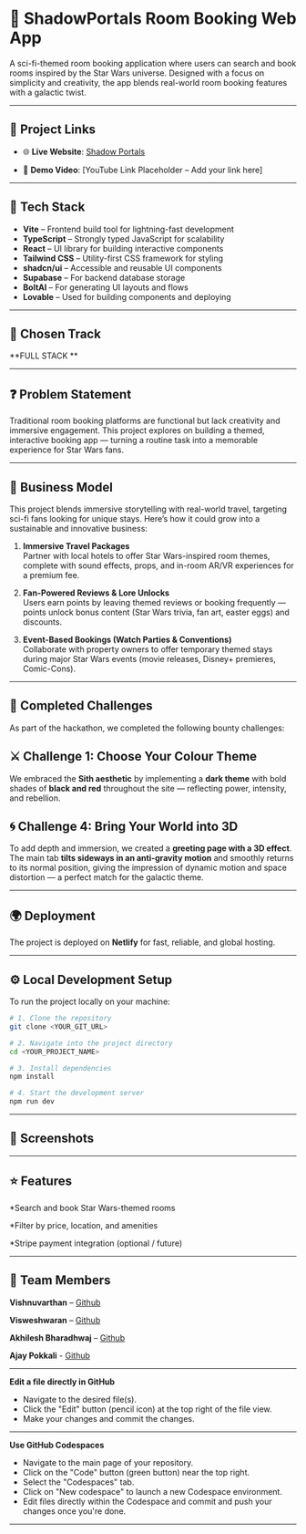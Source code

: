 
# 🌌 ShadowPortals Room Booking Web App

A sci-fi-themed room booking application where users can search and book rooms inspired by the Star Wars universe. Designed with a focus on simplicity and creativity, the app blends real-world room booking features with a galactic twist.

---

## 🔗 Project Links

- 🌐 **Live Website**: [Shadow Portals](https://shadowportals.netlify.app/)
                       
- 🎥 **Demo Video**: [YouTube Link Placeholder – Add your link here]


---
## 🧰 Tech Stack

- **Vite** – Frontend build tool for lightning-fast development  
- **TypeScript** – Strongly typed JavaScript for scalability  
- **React** – UI library for building interactive components  
- **Tailwind CSS** – Utility-first CSS framework for styling  
- **shadcn/ui** – Accessible and reusable UI components
- **Supabase** – For backend database storage
- **BoltAI** – For generating UI layouts and flows
- **Lovable** – Used for building components and deploying
---
## 🤖 Chosen Track 
**FULL STACK **

---
## ❓ Problem Statement

Traditional room booking platforms are functional but lack creativity and immersive engagement. This project explores on building a themed, interactive booking app — turning a routine task into a memorable experience for Star Wars fans.

---
## 💼 Business Model

This project blends immersive storytelling with real-world travel, targeting sci-fi fans looking for unique stays. Here’s how it could grow into a sustainable and innovative business:

1. **Immersive Travel Packages**  
   Partner with local hotels to offer Star Wars-inspired room themes, complete with sound effects, props, and in-room AR/VR experiences for a premium fee.

2. **Fan-Powered Reviews & Lore Unlocks**  
   Users earn points by leaving themed reviews or booking frequently — points unlock bonus content (Star Wars trivia, fan art, easter eggs) and discounts.

3. **Event-Based Bookings (Watch Parties & Conventions)**  
   Collaborate with property owners to offer temporary themed stays during major Star Wars events (movie releases, Disney+ premieres, Comic-Cons).

---

## 🏅 Completed Challenges

As part of the hackathon, we completed the following bounty challenges:

## ⚔ Challenge 1: Choose Your Colour Theme
We embraced the **Sith aesthetic** by implementing a **dark theme** with bold shades of **black and red** throughout the site — reflecting power, intensity, and rebellion.

## 🌀 Challenge 4: Bring Your World into 3D
To add depth and immersion, we created a **greeting page with a 3D effect**. The main tab **tilts sideways in an anti-gravity motion** and smoothly returns to its normal position, giving the impression of dynamic motion and space distortion — a perfect match for the galactic theme.

---
## 🌍 Deployment

The project is deployed on **Netlify** for fast, reliable, and global hosting.  


---

## ⚙️ Local Development Setup

To run the project locally on your machine:

```bash
# 1. Clone the repository
git clone <YOUR_GIT_URL>

# 2. Navigate into the project directory
cd <YOUR_PROJECT_NAME>

# 3. Install dependencies
npm install

# 4. Start the development server
npm run dev
```

---
## 📸 Screenshots




---

## ⭐ Features

*Search and book Star Wars-themed rooms

*Filter by price, location, and amenities

*Stripe payment integration (optional / future)

---
## 👥 Team Members

**Vishnuvarthan**       –  [Github](https://github.com/Vishnuvarthan2006)

**Visweshwaran**        –  [Github](https://github.com/vizarrd)

**Akhilesh Bharadhwaj** –  [Github](https://github.com/Akhilesh4444)

**Ajay Pokkali**        -  [Github](https://github.com/Ajaypokkali)

---





**Edit a file directly in GitHub**

- Navigate to the desired file(s).
- Click the "Edit" button (pencil icon) at the top right of the file view.
- Make your changes and commit the changes.
  
---

**Use GitHub Codespaces**

- Navigate to the main page of your repository.
- Click on the "Code" button (green button) near the top right.
- Select the "Codespaces" tab.
- Click on "New codespace" to launch a new Codespace environment.
- Edit files directly within the Codespace and commit and push your changes once you're done.

---  


